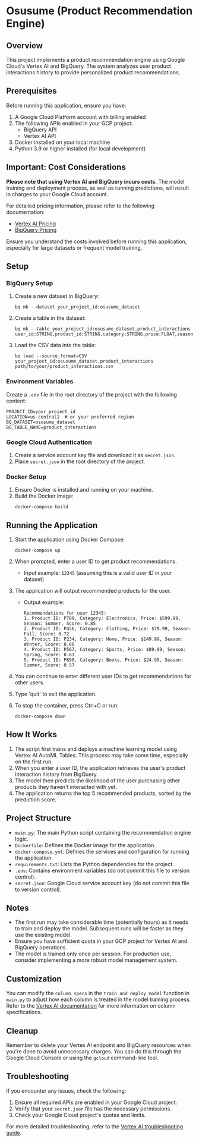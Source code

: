 # Osusume (Product Recommendation Engine)

## Overview

This project implements a product recommendation engine using Google Cloud's Vertex AI and BigQuery. The system analyzes user product interactions history to provide personalized product recommendations.

## Prerequisites

Before running this application, ensure you have:

1. A Google Cloud Platform account with billing enabled
2. The following APIs enabled in your GCP project:
   - BigQuery API
   - Vertex AI API
3. Docker installed on your local machine
4. Python 3.9 or higher installed (for local development)

## Important: Cost Considerations

**Please note that using Vertex AI and BigQuery incurs costs.** The model training and deployment process, as well as running predictions, will result in charges to your Google Cloud account. 

For detailed pricing information, please refer to the following documentation:
- [Vertex AI Pricing](https://cloud.google.com/vertex-ai/pricing)
- [BigQuery Pricing](https://cloud.google.com/bigquery/pricing)

Ensure you understand the costs involved before running this application, especially for large datasets or frequent model training.

## Setup

### BigQuery Setup

1. Create a new dataset in BigQuery:
   ```
   bq mk --dataset your_project_id:osusume_dataset
   ```

2. Create a table in the dataset:
   ```
   bq mk --table your_project_id:osusume_dataset.product_interactions user_id:STRING,product_id:STRING,category:STRING,price:FLOAT,season:STRING,purchased:BOOLEAN
   ```

3. Load the CSV data into the table:
   ```
   bq load --source_format=CSV your_project_id:osusume_dataset.product_interactions path/to/your/product_interactions.csv
   ```

### Environment Variables

Create a `.env` file in the root directory of the project with the following content:

```
PROJECT_ID=your_project_id
LOCATION=us-central1  # or your preferred region
BQ_DATASET=osusume_dataset
BQ_TABLE_NAME=product_interactions
```

### Google Cloud Authentication

1. Create a service account key file and download it as `secret.json`.
2. Place `secret.json` in the root directory of the project.

### Docker Setup

1. Ensure Docker is installed and running on your machine.
2. Build the Docker image:
   ```
   docker-compose build
   ```

## Running the Application

1. Start the application using Docker Compose:
   ```
   docker-compose up
   ```

2. When prompted, enter a user ID to get product recommendations.
   - Input example: `12345` (assuming this is a valid user ID in your dataset)

3. The application will output recommended products for the user. 
   - Output example:
     ```
     Recommendations for user 12345:
     1. Product ID: P789, Category: Electronics, Price: $599.99, Season: Summer, Score: 0.85
     2. Product ID: P456, Category: Clothing, Price: $79.99, Season: Fall, Score: 0.72
     3. Product ID: P234, Category: Home, Price: $149.99, Season: Winter, Score: 0.68
     4. Product ID: P567, Category: Sports, Price: $89.99, Season: Spring, Score: 0.61
     5. Product ID: P890, Category: Books, Price: $24.99, Season: Summer, Score: 0.57
     ```

4. You can continue to enter different user IDs to get recommendations for other users.

5. Type 'quit' to exit the application.

6. To stop the container, press Ctrl+C or run:
   ```
   docker-compose down
   ```

## How It Works

1. The script first trains and deploys a machine learning model using Vertex AI AutoML Tables. This process may take some time, especially on the first run.
2. When you enter a user ID, the application retrieves the user's product interaction history from BigQuery.
3. The model then predicts the likelihood of the user purchasing other products they haven't interacted with yet.
4. The application returns the top 5 recommended products, sorted by the prediction score.

## Project Structure

- `main.py`: The main Python script containing the recommendation engine logic.
- `Dockerfile`: Defines the Docker image for the application.
- `docker-compose.yml`: Defines the services and configuration for running the application.
- `requirements.txt`: Lists the Python dependencies for the project.
- `.env`: Contains environment variables (do not commit this file to version control).
- `secret.json`: Google Cloud service account key (do not commit this file to version control).

## Notes

- The first run may take considerable time (potentially hours) as it needs to train and deploy the model. Subsequent runs will be faster as they use the existing model.
- Ensure you have sufficient quota in your GCP project for Vertex AI and BigQuery operations.
- The model is trained only once per session. For production use, consider implementing a more robust model management system.

## Customization

You can modify the `column_specs` in the `train_and_deploy_model` function in `main.py` to adjust how each column is treated in the model training process. Refer to the [Vertex AI documentation](https://cloud.google.com/vertex-ai/docs/tabular-data/classification-regression/create-dataset#column-specs) for more information on column specifications.

## Cleanup

Remember to delete your Vertex AI endpoint and BigQuery resources when you're done to avoid unnecessary charges. You can do this through the Google Cloud Console or using the `gcloud` command-line tool.

## Troubleshooting

If you encounter any issues, check the following:
1. Ensure all required APIs are enabled in your Google Cloud project.
2. Verify that your `secret.json` file has the necessary permissions.
3. Check your Google Cloud project's quotas and limits.

For more detailed troubleshooting, refer to the [Vertex AI troubleshooting guide](https://cloud.google.com/vertex-ai/docs/general/troubleshooting).


